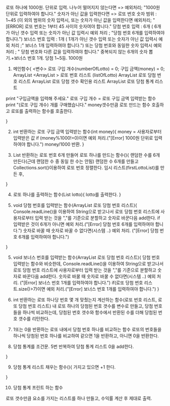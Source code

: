 로또 하나에 1000원. 단위로 입력. 나누어 떨어지지 않는다면 => 예외처리; "1000원 단위로 입력하여야 합니다." 숫자가 아닌 값을 입력한다면 =>
로또 번호 숫자 범위 : 1~45 (이 외의 범위의 숫자 입력시, 또는 숫자가 아닌 값을 입력한다면 예외처리; " [ERROR] 로또 번호는 1부터 45 사이의 숫자여야 합니다."
당첨 번호 입력 : 6개 ( 6개가 아닌 갯수 입력 또는 숫자가 아닌 값 입력시 예외 처리 ; "당첨 번호 6개를 입력하여야 합니다.")
보너스 번호 입력 : 1개 ( 1개가 아닌 갯수 입력 또는 숫자가 아닌 값 입력시 예외 처리 ;" 보너스 1개 입력하여야 합니다.")
또는 당첨 번호와 동일한 숫자 입력시 예외 처리 ; " 당첨 번호화 다른 값을 입력하여야 합니다."
중복되지 않는 6개의 숫자 뽑기.+보너스 번호 1개.
당첨 1~5등.
1000원


1. 메인함수{
   <변수>
   로또 구입 개수(numberOfLotto) = 0;
   구입 금액(money) = 0;
   ArrayList <ArrayList <Integer>> 로또 번호 리스트 (listOfLotto)
   ArrayList <Integer> 로또 당첨 번호 리스트
   ArrayList <Integer> 로또 당첨 갯수 확인용 리스트
   ArrayList <Integer> 로또 당첨 통계 리스트

print "구입금액을 입력해 주세요."
로또 구입 개수 = 로또 구입 금액 입력받는 함수
print "(로또 구입 개수)  개를 구매했습니다."
money갯수만큼 로또 만드는 함수 호출하고 로또를 출력하는 함수를 호출한다.

}

2. int 반환하는 로또 구입 금액 입력받는 함수(int money){
   money = 사용자로부터 입력받은 값
   if (money%1000!=0)이면 예외 처리.("[Error] 1000원 단위로 입력하여야 합니다.")
   money/1000 반환.
   }

3. List 반환하는 로또 번호 6개 만들어 로또 하나를 만드는 함수(){
   랜덤한 수를 6개 만든다(근데 랜덤한 수 중 동일 한 수는 안됨)
   랜덤한 수 6개를 만들고 Collections.sort()이용하여 로또 번호 정렬한다.
   임시 리스트(firstLottoList)를 만든 후,

}

4. 로또 하나를 출력하는 함수(List<Integer> lotto){
   lotto를 출력한다.
   }



4. void 당첨 번호를 입력받는 함수(ArrayList 로또 당첨 번호 리스트){
   Console.readLine()을 이용하여 String으로 받고나서
   로또 당첨 번호 리스트에 사용자로부터 입력 받는 것을 ","를 기준으로 분할하고
   숫자로 바꾼다음 add한다.
   if 입력받은 것이 6개가 아니면 예외 처리.("[Error] 당첨 번호 6개를 입력하여야 합니다.")
   숫자로 바꿀 때 숫자로 바꿀 수 없다면(시스템 ..) 예외 처리. ("[Error] 당첨 번호 6개를 입력하여야 합니다.")

}

5. void 보너스 번호를 입력받는 함수(ArrayList 로또 당첨 번호 리스트){
   당첨 번호 입력받는 함수와 비슷한데,
   Console.readLine()을 이용하여 String으로 받고나서
   로또 당첨 번호 리스트에 사용자로부터 입력 받는 것을 ","를 기준으로 분할하고
   숫자로 바꾼다음  add한다.
   숫자로 바꿀 때 숫자로 바꿀 수 없다면(시스템 ..) 예외 처리. ("[Error] 보너스 번호 1개를 입력하여야 합니다.")
   if(로또 당첨 번호 리스트.size()>7)이면 예외 처리.("[Error] 보너스 번호 1개를 입력하여야 합니다.")
   }



6. int 반환하는 로또 하나당 번호 몇 개 맞췄는지 계산하는 함수(로또 번호 리스트, 로또 당첨 번호 리스트)
   내 로또 하나의 당첨된 번호 갯수를 변수로 만들고, 당첨 번호들을 하나씩 비교하는데, 당첨된 번호 갯수와 함수에서 반환된 수를 더해 당첨된 번호 갯수를 리턴한다.


7. 1또는 0을 반환하는 로또 내에서 당첨 번호 하나를 비교하는 함수
   로또의 번호들을 하나씩 당첨된 번호 하나를 비교하여 같으면 1을 반환하고, 아니면 0을 반환한다.



8. 당첨 통계를 조건문.
   5번 반복하여 당첨 통계 리스트 0을 add한다.


}

9. 당첨 통계 리스트 채우는 함수(){
   가지고 있으면 +1 한다.

}


10. 당첨 통계 프린트 하는 함수

로또 갯수만큼 요소를 가지는 리스트를 하나 만들고, 수익률 계산 후 제대로 출력.